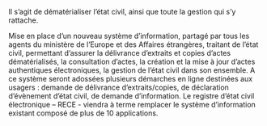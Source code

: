 <p id="brief">
  Il s’agit de dématérialiser l’état civil, ainsi que toute la gestion qui s’y rattache.
</p>

<p>
  Mise en place d’un nouveau système d’information, partagé par tous les agents du ministère de l’Europe et des Affaires étrangères, traitant de l’état civil, permettant d’assurer la délivrance d’extraits et copies d’actes dématérialisés, la consultation d’actes, la création et la mise à jour d’actes authentiques électroniques, la gestion de l’état civil dans son ensemble. A ce système seront adossées plusieurs démarches en ligne destinées aux usagers : demande de délivrance d’extraits/copies, de déclaration d’évènement d’état civil, de demande d’information. Le registre d’état civil électronique – RECE - viendra à terme remplacer le système d’information existant composé de plus de 10 applications.
</p>